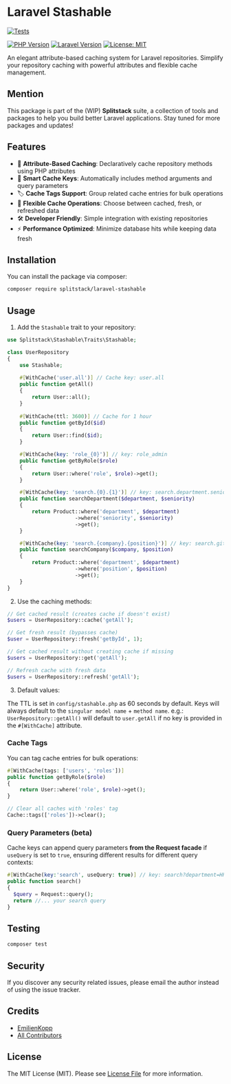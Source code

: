 # Laravel Stashable

<!-- [![Latest Version on Packagist](https://img.shields.io/packagist/v/splitstack/laravel-stashable.svg?style=flat-square)](https://packagist.org/packages/splitstack/laravel-stashable) -->
[![Tests](https://img.shields.io/github/actions/workflow/status/splitstack/stashable/tests.yml?branch=main&label=tests&style=flat-square)](https://github.com/splitstack/stashable/actions/workflows/tests.yml)
<!-- [![Total Downloads](https://img.shields.io/packagist/dt/splitstack/laravel-stashable.svg?style=flat-square)](https://packagist.org/packages/splitstack/laravel-stashable) -->
[![PHP Version](https://img.shields.io/badge/php-%3E%3D8.1-blue?style=flat-square)](https://www.php.net)
[![Laravel Version](https://img.shields.io/badge/laravel-10.x%7C11.x-red?style=flat-square)](https://laravel.com)
[![License: MIT](https://img.shields.io/badge/License-MIT-yellow.svg?style=flat-square)](https://opensource.org/licenses/MIT)

An elegant attribute-based caching system for Laravel repositories. Simplify your repository caching with powerful attributes and flexible cache management.

## Mention

This package is part of the (WIP) **Splitstack** suite, a collection of tools and packages to help you build better Laravel applications. Stay tuned for more packages and updates!

## Features

- 🎯 **Attribute-Based Caching**: Declaratively cache repository methods using PHP attributes
- 🔑 **Smart Cache Keys**: Automatically includes method arguments and query parameters
- 🏷️ **Cache Tags Support**: Group related cache entries for bulk operations
- 🔄 **Flexible Cache Operations**: Choose between cached, fresh, or refreshed data
- 🛠️ **Developer Friendly**: Simple integration with existing repositories
- ⚡ **Performance Optimized**: Minimize database hits while keeping data fresh

## Installation

You can install the package via composer:

```bash
composer require splitstack/laravel-stashable
```

## Usage

1. Add the `Stashable` trait to your repository:

```php
use Splitstack\Stashable\Traits\Stashable;

class UserRepository
{
    use Stashable;
    
    #[WithCache('user.all')] // Cache key: user.all
    public function getAll()
    {
        return User::all();
    }
    
    #[WithCache(ttl: 3600)] // Cache for 1 hour
    public function getById($id)
    {
        return User::find($id);
    }

    #[WithCache(key: 'role_{0}')] // key: role_admin
    public function getByRole($role)
    {
        return User::where('role', $role)->get();
    }

    #[WithCache(key: 'search.{0}.{1}')] // key: search.department.seniority
    public function searchDepartment($department, $seniority)
    {
        return Product::where('department', $department)
                      ->where('seniority', $seniority)
                      ->get();
    }

    #[WithCache(key: 'search.{company}.{position}')] // key: search.github.engineer
    public function searchCompany($company, $position)
    {
        return Product::where('department', $department)
                      ->where('position', $position)
                      ->get();
    }
}
```

2. Use the caching methods:

```php
// Get cached result (creates cache if doesn't exist)
$users = UserRepository::cache('getAll');

// Get fresh result (bypasses cache)
$user = UserRepository::fresh('getById', 1);

// Get cached result without creating cache if missing
$users = UserRepository::get('getAll');

// Refresh cache with fresh data
$users = UserRepository::refresh('getAll');
```

3. Default values:

The TTL is set in `config/stashable.php` as 60 seconds by default.
Keys will always default to the `singular model name` + `method name`.
e.g.: `UserRepository::getAll()` will default to `user.getAll` if no key is provided
in the `#[WithCache]` attribute.


### Cache Tags

You can tag cache entries for bulk operations:

```php
#[WithCache(tags: ['users', 'roles'])]
public function getByRole($role)
{
    return User::where('role', $role)->get();
}

// Clear all caches with 'roles' tag
Cache::tags(['roles'])->clear();
```

### Query Parameters (beta)

Cache keys can append query parameters **from the Request facade** if `useQuery` is set to `true`, 
ensuring different results for different query contexts:

```php
#[WithCache(key:'search', useQuery: true)] // key: search?department=HR&seniority=Junior
public function search()
{
  $query = Request::query();
  return //... your search query
}
```

## Testing

```bash
composer test
```

<!-- ## Contributing

Please see [CONTRIBUTING](CONTRIBUTING.md) for details. -->

## Security

If you discover any security related issues, please email the author instead of using the issue tracker.

## Credits

- [EmilienKopp](https://github.com/EmilienKopp)
- [All Contributors](../../contributors)

## License

The MIT License (MIT). Please see [License File](LICENSE.md) for more information.
